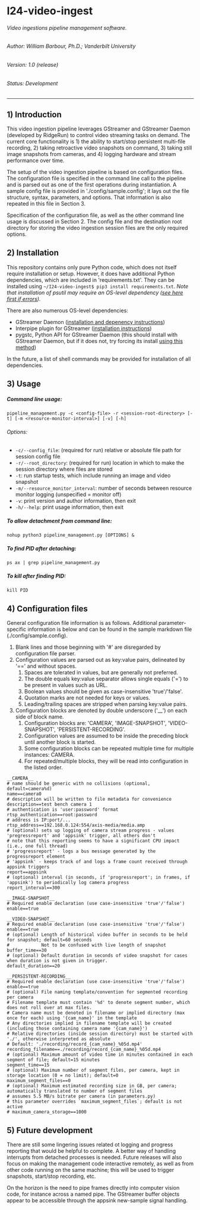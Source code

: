# I24-video-ingest
###### Video ingestions pipeline management software.
###### Author: William Barbour, Ph.D.; Vanderbilt University
###### Version: 1.0 (release)
###### Status: Development

- - -

## 1) Introduction

This video ingestion pipeline leverages GStreamer and GStreamer Daemon (developed by RidgeRun) to control video
streaming tasks on demand. The current core functionality is 1) the ability to start/stop persistent multi-file 
recording, 2) taking retroactive video snapshots on command, 3) taking still image snapshots from cameras, and 4)
logging hardware and stream performance over time.

The setup of the video ingestion pipeline is based on configuration files. The configuration file is specified in the
command line call to the pipeline and is parsed out as one of the first operations during instantiation. A sample config
file is provided in './config/sample.config'; it lays out the file structure, syntax, parameters, and options. That
information is also repeated in this file in Section 3.

Specification of the configuration file, as well as the other command line usage is discussed in Section 2. The config
file and the destination root directory for storing the video ingestion session files are the only required options.


## 2) Installation

This repository contains only pure Python code, which does not itself require installation or setup. However, it does
have additional Python dependencies, which are included in 'requirements.txt'. They can be installed using
```~/I24-video-ingest$ pip3 install requirements.txt```. *Note that installation of psutil may require an OS-level
dependency ([see here first if errors](https://github.com/giampaolo/psutil/issues/1143)).*

There are also numerous OS-level dependencies:
- GStreamer Daemon ([installation and depenency instructions](https://developer.ridgerun.com/wiki/index.php?title=GStreamer_Daemon_-_Building_GStreamer_Daemon))
- Interpipe plugin for GStreamer ([installation instructions](https://developer.ridgerun.com/wiki/index.php?title=GstInterpipe_-_Building_and_Installation_Guide))
- pygstc, Python API for GStreamer Daemon (this should install with GStreamer Daemon, but if it does not, try forcing
its install [using this method](https://developer.ridgerun.com/wiki/index.php?title=GStreamer_Daemon_-_Python_API#Getting_Started))

In the future, a list of shell commands may be provided for installation of all dependencies.


## 3) Usage

##### Command line usage:
`pipeline_management.py -c <config-file> -r <session-root-directory> [-t] [-m <resource-monitor-interval>] [-v] [-h]`
###### Options:
- `-c/--config_file`: (required for run) relative or absolute file path for session config file
- `-r/--root_directory`: (required for run) location in which to make the session directory where files are stored
- `-t`: run startup tests, which include running an image and video snapshot
- `-m/--resource_monitor_interval`: number of seconds between resource monitor logging (unspecified = monitor off)
- `-v`: print version and author information, then exit
- `-h/--help`: print usage information, then exit

##### To allow detachment from command line:
`nohup python3 pipeline_management.py [OPTIONS] &`

##### To find PID after detaching:
`ps ax | grep pipeline_management.py`

##### To kill after finding PID:
`kill PID`

## 4) Configuration files

General configuration file information is as follows. Additional parameter-specific information is below and can be 
found in the sample markdown file (./config/sample.config).

1. Blank lines and those beginning with '#' are disregarded by configuration file parser.
1. Configuration values are parsed out as key:value pairs, delineated by '==' and without spaces.
   1. Spaces are tolerated in values, but are generally not preferred.
   1. The double equals key:value separator allows single equals ('=') to be present in values such as URL.
   1. Boolean values should be given as case-insensitive 'true'/'false'.
   1. Quotation marks are not needed for keys or values.
   1. Leading/trailing spaces are stripped when parsing key:value pairs.
1. Configuration blocks are denoted by double underscore ('__') on each side of block name.
   1. Configuration blocks are: 'CAMERA', 'IMAGE-SNAPSHOT', 'VIDEO-SNAPSHOT', 'PERSISTENT-RECORDING'.
   1. Configuration values are assumed to be inside the preceding block until another block is started.
   1. Some configuration blocks can be repeated multiple time for multiple instances: CAMERA.
   1. For repeated/multiple blocks, they will be read into configuration in the listed order.

```
__CAMERA__
# name should be generic with no collisions (optional, default=camera%d)
name==camera0
# description will be written to file metadata for convenience
description==test bench camera 1
# authentication is 'user:password' format
rtsp_authentication==root:password
# address is IP:port/...
rtsp_address==192.168.0.124:554/axis-media/media.amp
# (optional) sets up logging of camera stream progress - values 'pregressreport' and 'appsink' trigger, all others don't
# note that this reporting seems to have a significant CPU impact (i.e., one full thread)
# 'progressreport' - logs a bus message generated by the progressreport element
# 'appsink' - keeps track of and logs a frame count received through appsink triggers
report==appsink
# (optional) interval (in seconds, if 'progressreport'; in frames, if 'appsink') to periodically log camera progress
report_interval==300
```
```
__IMAGE-SNAPSHOT__
# Required enable declaration (use case-insensitive 'true'/'false')
enable==true
```
```
__VIDEO-SNAPSHOT__
# Required enable declaration (use case-insensitive 'true'/'false')
enable==true
# (optional) Length of historical video buffer in seconds to be held for snapshot; default=60 seconds
#            Not to be confused with live length of snapshot
buffer_time==30
# (optional) Default duration in seconds of video snapshot for cases when duration is not given in trigger.
default_duration==20
```
```
__PERSISTENT-RECORDING__
# Required enable declaration (use case-insensitive 'true'/'false')
enable==true
# (optional) File naming template/convention for segmented recording per camera
# Filename template must contain '%d' to denote segment number, which does not roll over at max files.
# Camera name must be denoted in filename or implied directory (max once for each) using '{cam_name}' in the template
# Any directories implied in filename template will be created (including those containing camera name '{cam_name}')
# Relative directories (inside session directory) must be started with './', otherwise interpreted as absolute
# Default: './recording/record_{cam_name}_%05d.mp4'
recording_filename==./recording/record_{cam_name}_%05d.mp4
# (optional) Maximum amount of video time in minutes contained in each segment of file; default=15 minutes
segment_time==15
# (optional) Maximum number of segment files, per camera, kept in storage location (0 = no limit); default=0
maximum_segment_files==0
# (optional) Maximum estimated recording size in GB, per camera; automatically translated to number of segment files
# assumes 5.5 MB/s bitrate per camera (in parameters.py)
# this parameter overrides `maximum_segment_files`; default is not active
# maximum_camera_storage==1000
```

## 5) Future development

There are still some lingering issues related ot logging and progress reporting that would be helpful to complete.
A better way of handling interrupts from detached processes is needed. Future releases will also focus on making the 
management code interactive remotely, as well as from other code running on the same machine; this will be used to 
trigger snapshots, start/stop recording, etc.

On the horizon is the need to pipe frames directly into computer vision code, for instance across a named pipe. The
GStreamer buffer objects appear to be accessible through the appsink new-sample signal handling.
